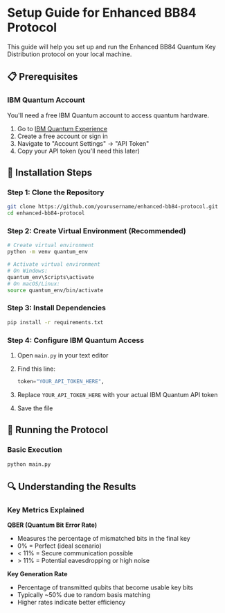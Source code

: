 # Setup Guide for Enhanced BB84 Protocol

This guide will help you set up and run the Enhanced BB84 Quantum Key Distribution protocol on your local machine.

## 📋 Prerequisites

### IBM Quantum Account

You'll need a free IBM Quantum account to access quantum hardware.

1. Go to [IBM Quantum Experience](https://quantum-computing.ibm.com/)
2. Create a free account or sign in
3. Navigate to "Account Settings" → "API Token"
4. Copy your API token (you'll need this later)

## 🔧 Installation Steps

### Step 1: Clone the Repository

```bash
git clone https://github.com/yourusername/enhanced-bb84-protocol.git
cd enhanced-bb84-protocol
```

### Step 2: Create Virtual Environment (Recommended)

```bash
# Create virtual environment
python -m venv quantum_env

# Activate virtual environment
# On Windows:
quantum_env\Scripts\activate
# On macOS/Linux:
source quantum_env/bin/activate
```

### Step 3: Install Dependencies

```bash
pip install -r requirements.txt
```

### Step 4: Configure IBM Quantum Access

1. Open `main.py` in your text editor
2. Find this line:

   ```python
   token="YOUR_API_TOKEN_HERE",
   ```

3. Replace `YOUR_API_TOKEN_HERE` with your actual IBM Quantum API token
4. Save the file

## 🚀 Running the Protocol

### Basic Execution

```bash
python main.py
```

## 🔍 Understanding the Results

### Key Metrics Explained

**QBER (Quantum Bit Error Rate)**

- Measures the percentage of mismatched bits in the final key
- 0% = Perfect (ideal scenario)
- < 11% = Secure communication possible
- \> 11% = Potential eavesdropping or high noise

**Key Generation Rate**

- Percentage of transmitted qubits that become usable key bits
- Typically ~50% due to random basis matching
- Higher rates indicate better efficiency

